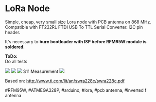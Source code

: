 # LoRa Node

Simple, cheap, very small size Lora node with PCB antenna on 868 MHz. Compatible with FT232RL FTDI USB To TTL Serial Converter. I2C pin header.

It's necessary to <b>burn bootloader with ISP before RFM95W module is soldered</b>.

<b>ToDo:</b><br>
Do all tests<br>


<img src="https://github.com/cernohorsky/LoRa-Node/blob/master/pictures/LoRaNode-View.jpg" />
<img src="https://github.com/cernohorsky/LoRa-Node/blob/master/pictures/LoRaNode-Schematic.jpg" />
<img src="https://github.com/cernohorsky/LoRa-Node/blob/master/pictures/LoRaNode-Final.jpeg" />
S11 Measurement
<img src="https://github.com/cernohorsky/LoRa-Node/blob/master/pictures/LoRaNode-S11.jpg" />

Based on: http://www.ti.com/lit/an/swra228c/swra228c.pdf

#RFM95W, #ATMEGA328P, #arduino, #lora, #pcb antenna, #inverted f antenna 
